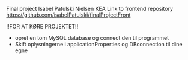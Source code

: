 Final project 
Isabel Patulski Nielsen
KEA
Link to frontend repository
https://github.com/isabelPatulski/finalProjectFront  


!!FOR AT KØRE PROJEKTET!!
- opret en tom MySQL database og connect den til programmet 
- Skift oplysningerne i applicationProperties og DBconnection til dine egne
